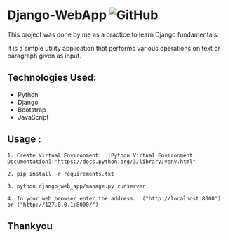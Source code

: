 # Django-WebApp       <img alt="GitHub" src="https://img.shields.io/github/license/smahesh29/Django-WebApp">


This project was done by me as a practice to learn Django fundamentals.

It is a simple utility application that performs various operations on text or paragraph given as input.
    
<h2>Technologies Used:</h2>
<ul>
    <li>Python</li>
    <li>Django</li>
    <li>Bootstrap</li>
    <li>JavaScript</li>
</ul>

<h2>Usage :</h2>

    1. Create Virtual Environment:  [Python Virtual Environment Documentation]:"https://docs.python.org/3/library/venv.html"

    2. pip install -r requirements.txt
    
    3. python django_web_app/manage.py runserver
    
    4. In your web browser enter the address : ("http://localhost:8000") or ("http://127.0.0.1:8000/")

<h2> Thankyou <h2>
